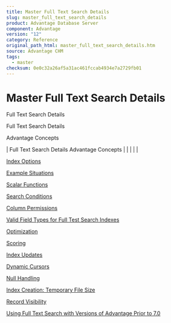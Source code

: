 ```yaml
---
title: Master Full Text Search Details
slug: master_full_text_search_details
product: Advantage Database Server
component: Advantage
version: "12"
category: Reference
original_path_html: master_full_text_search_details.htm
source: Advantage CHM
tags:
  - master
checksum: 0e0c32a26af5a31ac461fccab4934e7a2729fb01
---
```


# Master Full Text Search Details

Full Text Search Details

Full Text Search Details

Advantage Concepts

| Full Text Search Details  Advantage Concepts |  |  |  |  |

[Index Options](master_full_text_search_index_options_fts.md)

[Example Situations](master_full_text_search_example_situations.md)

[Scalar Functions](master_full_text_search_scalar_functions.md)

[Search Conditions](master_full_text_search_conditions.md)

[Column Permissions](master_full_text_search_column_permissions.md)

[Valid Field Types for Full Test Search Indexes](master_valid_field_types_for_full_text_search_indexes.md)

[Optimization](master_full_text_search_optimization.md)

[Scoring](master_full_text_search_scoring.md)

[Index Updates](master_full_text_search_index_updates.md)

[Dynamic Cursors](master_full_text_search_and_dynamic_cursors.md)

[Null Handling](master_full_text_search_null_handling.md)

[Index Creation: Temporary File Size](master_full_text_search_index_creation_temporary_file_size.md)

[Record Visibility](master_full_text_search_record_visibility.md)

[Using Full Text Search with Versions of Advantage Prior to 7.0](master_using_full_text_search_with_versions_of_advantage_prior_to_7_0.md)

